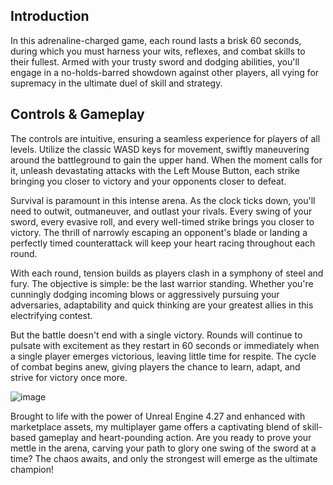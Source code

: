 **Introduction**
---
In this adrenaline-charged game, each round lasts a brisk 60 seconds, during which you must harness your wits, reflexes, and combat skills to their fullest. Armed with your trusty sword and dodging abilities, you'll engage in a no-holds-barred showdown against other players, all vying for supremacy in the ultimate duel of skill and strategy.

**Controls & Gameplay**
---
The controls are intuitive, ensuring a seamless experience for players of all levels. Utilize the classic WASD keys for movement, swiftly maneuvering around the battleground to gain the upper hand. When the moment calls for it, unleash devastating attacks with the Left Mouse Button, each strike bringing you closer to victory and your opponents closer to defeat.

Survival is paramount in this intense arena. As the clock ticks down, you'll need to outwit, outmaneuver, and outlast your rivals. Every swing of your sword, every evasive roll, and every well-timed strike brings you closer to victory. The thrill of narrowly escaping an opponent's blade or landing a perfectly timed counterattack will keep your heart racing throughout each round.

With each round, tension builds as players clash in a symphony of steel and fury. The objective is simple: be the last warrior standing. Whether you're cunningly dodging incoming blows or aggressively pursuing your adversaries, adaptability and quick thinking are your greatest allies in this electrifying contest.

But the battle doesn't end with a single victory. Rounds will continue to pulsate with excitement as they restart in 60 seconds or immediately when a single player emerges victorious, leaving little time for respite. The cycle of combat begins anew, giving players the chance to learn, adapt, and strive for victory once more.

![image](https://github.com/JwL-01/SwordGame/assets/38309953/80744be8-b030-47db-b56a-2ad02f32088a)

Brought to life with the power of Unreal Engine 4.27 and enhanced with marketplace assets, my multiplayer game offers a captivating blend of skill-based gameplay and heart-pounding action. Are you ready to prove your mettle in the arena, carving your path to glory one swing of the sword at a time? The chaos awaits, and only the strongest will emerge as the ultimate champion!
